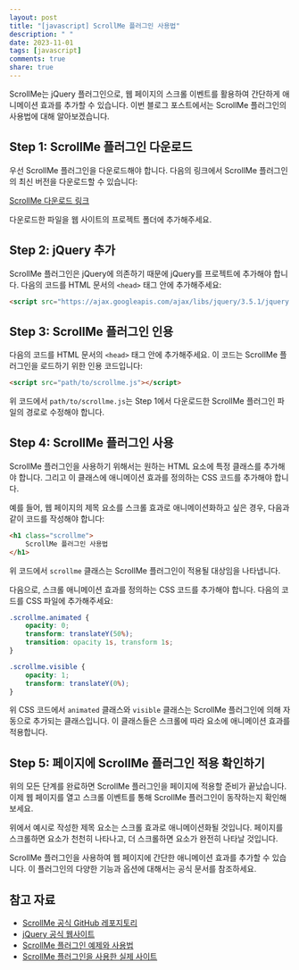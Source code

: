 ```yaml
---
layout: post
title: "[javascript] ScrollMe 플러그인 사용법"
description: " "
date: 2023-11-01
tags: [javascript]
comments: true
share: true
---
```


ScrollMe는 jQuery 플러그인으로, 웹 페이지의 스크롤 이벤트를 활용하여 간단하게 애니메이션 효과를 추가할 수 있습니다. 이번 블로그 포스트에서는 ScrollMe 플러그인의 사용법에 대해 알아보겠습니다.

## Step 1: ScrollMe 플러그인 다운로드

우선 ScrollMe 플러그인을 다운로드해야 합니다. 다음의 링크에서 ScrollMe 플러그인의 최신 버전을 다운로드할 수 있습니다:

[ScrollMe 다운로드 링크](https://github.com/nckprsn/scrollme)

다운로드한 파일을 웹 사이트의 프로젝트 폴더에 추가해주세요.

## Step 2: jQuery 추가

ScrollMe 플러그인은 jQuery에 의존하기 때문에 jQuery를 프로젝트에 추가해야 합니다. 다음의 코드를 HTML 문서의 `<head>` 태그 안에 추가해주세요:

```html
<script src="https://ajax.googleapis.com/ajax/libs/jquery/3.5.1/jquery.min.js"></script>
```

## Step 3: ScrollMe 플러그인 인용

다음의 코드를 HTML 문서의 `<head>` 태그 안에 추가해주세요. 이 코드는 ScrollMe 플러그인을 로드하기 위한 인용 코드입니다:

```html
<script src="path/to/scrollme.js"></script>
```

위 코드에서 `path/to/scrollme.js`는 Step 1에서 다운로드한 ScrollMe 플러그인 파일의 경로로 수정해야 합니다.

## Step 4: ScrollMe 플러그인 사용

ScrollMe 플러그인을 사용하기 위해서는 원하는 HTML 요소에 특정 클래스를 추가해야 합니다. 그리고 이 클래스에 애니메이션 효과를 정의하는 CSS 코드를 추가해야 합니다.

예를 들어, 웹 페이지의 제목 요소를 스크롤 효과로 애니메이션화하고 싶은 경우, 다음과 같이 코드를 작성해야 합니다:

```html
<h1 class="scrollme">
    ScrollMe 플러그인 사용법
</h1>
```

위 코드에서 `scrollme` 클래스는 ScrollMe 플러그인이 적용될 대상임을 나타냅니다.

다음으로, 스크롤 애니메이션 효과를 정의하는 CSS 코드를 추가해야 합니다. 다음의 코드를 CSS 파일에 추가해주세요:

```css
.scrollme.animated {
    opacity: 0;
    transform: translateY(50%);
    transition: opacity 1s, transform 1s;
}

.scrollme.visible {
    opacity: 1;
    transform: translateY(0%);
}
```

위 CSS 코드에서 `animated` 클래스와 `visible` 클래스는 ScrollMe 플러그인에 의해 자동으로 추가되는 클래스입니다. 이 클래스들은 스크롤에 따라 요소에 애니메이션 효과를 적용합니다.

## Step 5: 페이지에 ScrollMe 플러그인 적용 확인하기

위의 모든 단계를 완료하면 ScrollMe 플러그인을 페이지에 적용할 준비가 끝났습니다. 이제 웹 페이지를 열고 스크롤 이벤트를 통해 ScrollMe 플러그인이 동작하는지 확인해보세요.

위에서 예시로 작성한 제목 요소는 스크롤 효과로 애니메이션화될 것입니다. 페이지를 스크롤하면 요소가 천천히 나타나고, 더 스크롤하면 요소가 완전히 나타날 것입니다.

ScrollMe 플러그인을 사용하여 웹 페이지에 간단한 애니메이션 효과를 추가할 수 있습니다. 이 플러그인의 다양한 기능과 옵션에 대해서는 공식 문서를 참조하세요.

## 참고 자료

- [ScrollMe 공식 GitHub 레포지토리](https://github.com/nckprsn/scrollme)
- [jQuery 공식 웹사이트](https://jquery.com/)
- [ScrollMe 플러그인 예제와 사용법](https://nckprsn.github.io/scrollme/)
- [ScrollMe 플러그인을 사용한 실제 사이트](https://scrollme.nckprsn.com/)